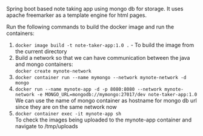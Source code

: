 Spring boot based note taking app using mongo db for storage.
It uses apache freemarker as a template engine for html pages.

Run the following commands to build the docker image and run the containers:<br/>
1.  `docker image build -t note-taker-app:1.0 .` - To build the image from the current directory <br/>
2.  Build a network so that we can have communication between the java and mongo containers:<br/>
    `docker create mynote-network`
3.  `docker container run --name mymongo --network mynote-network -d mongo`
4.  `docker run --name mynote-app -d -p 8080:8080 --network mynote-network -e MONGO_URL=mongodb://mymongo:27017/dev note-taker-app:1.0`<br/>
    We can use the name of mongo container as hostname for mongo db url since they are on the same network now<br/>
5.  `docker container exec -it mynote-app sh`<br/>
    To check the images being uploaded to the mynote-app container and navigate to /tmp/uploads
